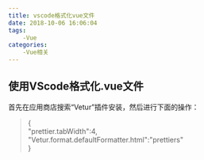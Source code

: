 ```yaml
---
title: vscode格式化vue文件
date: 2018-10-06 16:06:04
tags:
    -Vue
categories:
    -Vue相关
---
```


##  使用VScode格式化.vue文件
首先在应用商店搜索“Vetur”插件安装，然后进行下面的操作：
>{  
    "prettier.tabWidth":4,  
    "Vetur.format.defaultFormatter.html":"prettiers"  
}